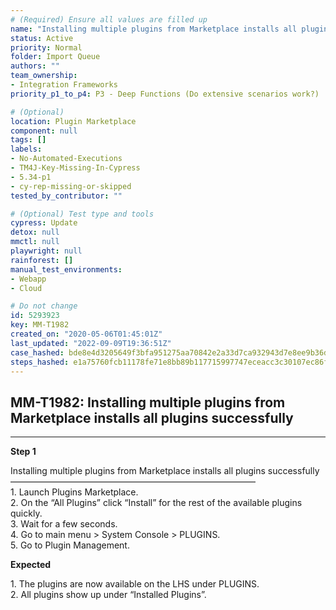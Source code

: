 ```yaml
---
# (Required) Ensure all values are filled up
name: "Installing multiple plugins from Marketplace installs all plugins successfully"
status: Active
priority: Normal
folder: Import Queue
authors: ""
team_ownership: 
- Integration Frameworks
priority_p1_to_p4: P3 - Deep Functions (Do extensive scenarios work?)

# (Optional)
location: Plugin Marketplace
component: null
tags: []
labels: 
- No-Automated-Executions
- TM4J-Key-Missing-In-Cypress
- 5.34-p1
- cy-rep-missing-or-skipped
tested_by_contributor: ""

# (Optional) Test type and tools
cypress: Update
detox: null
mmctl: null
playwright: null
rainforest: []
manual_test_environments: 
- Webapp
- Cloud

# Do not change
id: 5293923
key: MM-T1982
created_on: "2020-05-06T01:45:01Z"
last_updated: "2022-09-09T19:36:51Z"
case_hashed: bde8e4d3205649f3bfa951275aa70842e2a33d7ca932943d7e8ee9b36d54ec988e222c551a53a91028b095d73202a3f4
steps_hashed: e1a75760fcb11178fe71e8bb89b117715997747eceacc3c30107ec86f42f31db8906a06a7b581bd7db1499666fff2fa6
---
```


<!-- (Auto-generated) Based on frontmatter's "key" and "name" -->

## MM-T1982: Installing multiple plugins from Marketplace installs all plugins successfully

---

**Step 1**

Installing multiple plugins from Marketplace installs all plugins successfully\
————————————————————————————\
1\. Launch Plugins Marketplace.\
2\. On the “All Plugins” click “Install” for the rest of the available plugins quickly.\
3\. Wait for a few seconds.\
4\. Go to main menu > System Console > PLUGINS.\
5\. Go to Plugin Management.

**Expected**

1\. The plugins are now available on the LHS under PLUGINS.\
2\. All plugins show up under “Installed Plugins”.

